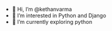 - 👋 Hi, I’m @kethanvarma
- 👀 I’m interested in Python and Django
- 🌱 I’m currently exploring python

<!---
kethanvarma/kethanvarma is a ✨ special ✨ repository because its `README.md` (this file) appears on your GitHub profile.
You can click the Preview link to take a look at your changes.
--->
